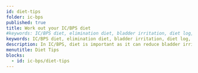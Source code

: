 ```yaml
---
id: diet-tips
folder: ic-bps
published: true
title: Work out your IC/BPS diet
#keywords: IC/BPS diet, elimination diet, bladder irritation, diet log, IC/BPS triggers, IC/BPS food, Interstitial Cystitis, Bladder Pain Syndrome, IC/BPS
keywords: IC/BPS diet, elimination diet, bladder irritation, diet log, IC/BPS triggers, IC/BPS food
description: In IC/BPS, diet is important as it can reduce bladder irritation. The range of safely consumable foods and drinks can be experimented by applying an elimination diet.
menutitle: Diet Tips
blocks:
  - id: ic-bps/diet-tips
---
```

